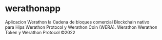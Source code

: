 # werathonapp
Aplicacion Werathon la Cadena de bloques comercial Blockchain nativo para Hips Werathon Protocol y Werathon Coin (WERA).
Werathon Werathon Token y Werathon Protocol ©2022
